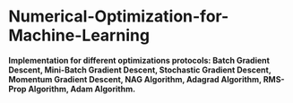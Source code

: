 # Numerical-Optimization-for-Machine-Learning

**Implementation for different optimizations protocols: Batch Gradient Descent, Mini-Batch Gradient Descent, Stochastic Gradient Descent, Momentum Gradient Descent, NAG Algorithm, Adagrad Algorithm, RMS-Prop Algorithm, Adam Algorithm.**
